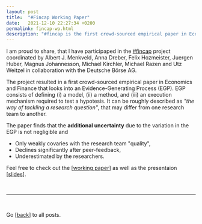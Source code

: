 ```yaml
---
layout: post
title:  "#Fincap Working Paper"
date:   2021-12-10 22:27:34 +0200
permalink: fincap-wp.html
description: "#fincap is the first crowd-sourced empirical paper in Economics/Finance. More than a 150 research teams participated in this study to shed some light on how Evidence-Generating Process can be a source of non-standard error - an additional level of uncertainty - in academic research."
---
```


I am proud to share, that I have participaped in the [#fincap](https://fincap.academy "fincap homepage") project coordinated by Albert J. Menkveld, Anna Dreber, Felix Hozmeister, Juergen Huber, Magnus Johannesson, Michael Kirchler, Michael Razen and Utz Weitzel in collaboration with the Deutsche Börse AG.

The project resulted in a first crowd-sourced empirical paper in Economics and Finance that looks into an Evidence-Generating Process (EGP). 
EGP consists of defining (i) a model, (ii) a method, and (iii) an execution mechanism required to test a hypotesis.
It can be roughly described as *"the way of tackling a research question"*, that may differ from one research team to another.

The paper finds that the **additional uncertainty** due to the variation in the EGP is not negligible and

- Only weakly covaries with the research team "quality",
- Declines significantly after peer-feedback,
- Underestimated by the researchers.

Feel free to check out the [[working paper](https://ssrn.com/abstract=3961574)] as well as the presentaion [[slides](https://albertjmenkveld.com/slides/drwl1)].

<br>

***

<br>

Go [[back](index.html)] to all posts.
